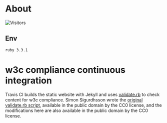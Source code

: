 # About

![Visitors](https://api.visitorbadge.io/api/combined?path=https%3A%2F%2Fgithub.com%2Falgorithmx%2Falgorithmx.github.io&countColor=%23263759&style=flat-square)


## Env

```shell
ruby 3.3.1
```

# w3c compliance continuous integration
Travis CI builds the static website with Jekyll and uses
[validate.rb](validate.rb) to check content for w3c compliance.
Simon Sigurdhsson wrote the
[original validate.rb script](https://github.com/urdh/blog/blob/gh-pages/validate.rb),
available in the public domain by the CC0 license,
and the modifications here are also available in the public domain
by the CC0 license.

